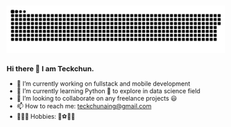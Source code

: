 <!-- ### Hi there 👋
 - 🔭 I’m currently working on fullstack development
 - 👯 I’m looking to collaborate on freelance projects
 - 📫 How to reach me: teckchunaing@gmail.com -->



<picture>
  <source media="(prefers-color-scheme: dark)" srcset="assets/github-snake-dark.svg" />
  <source media="(prefers-color-scheme: light)" srcset="assets/github-snake.svg" />
  <img alt="github-snake" src="assets/github-snake.svg" />
</picture>

<!-- <a href="https://github.com/Teckchun"><img width="55%" align="right" alt="Github Artwork" src="assets/git-header.svg"/></a> -->
 

<!-- **Teckchun/teckchun** is a ✨ _special_ ✨ repository because its `README.md` (this file) appears on your GitHub profile.

Here are some ideas to get you started: -->
### Hi there 👋 I am Teckchun.
- 🔭 I’m currently working on fullstack and mobile development
- 🌱 I’m currently learning Python 🐍 to explore in data science field
- 🤝 I’m looking to collaborate on any freelance projects 😃 
- 📫 How to reach me: teckchunaing@gmail.com
- 💁🏻‍♂️ Hobbies: 🏀⚽️🏋🏻  
<!-- - 🤔 I’m looking for help with ... -->
<!-- - 💬 Ask me about ... -->
<!-- - 😄 Pronouns: ... -->
<!-- - ⚡ Fun fact: ... -->

